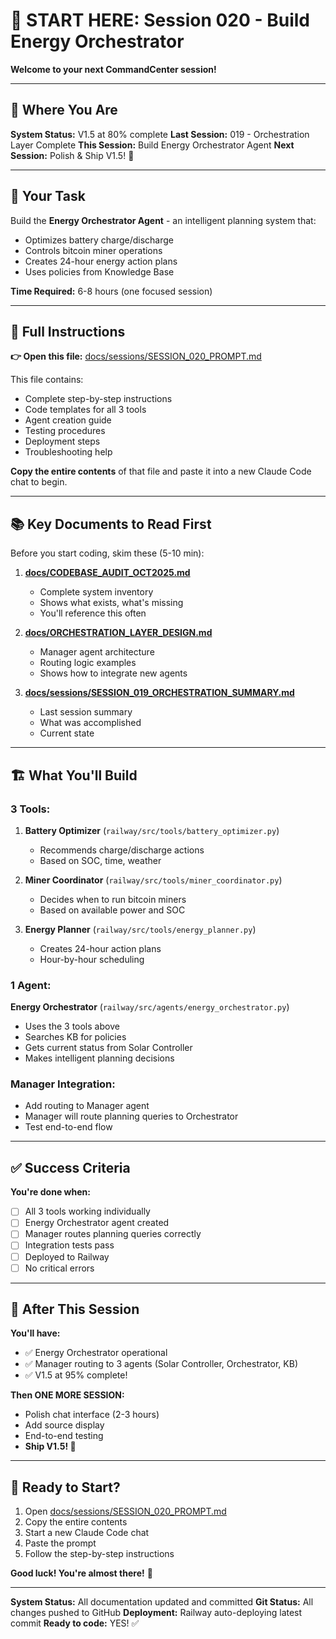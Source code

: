 # 🚀 START HERE: Session 020 - Build Energy Orchestrator

**Welcome to your next CommandCenter session!**

---

## 📍 Where You Are

**System Status:** V1.5 at 80% complete
**Last Session:** 019 - Orchestration Layer Complete
**This Session:** Build Energy Orchestrator Agent
**Next Session:** Polish & Ship V1.5! 🎉

---

## 🎯 Your Task

Build the **Energy Orchestrator Agent** - an intelligent planning system that:
- Optimizes battery charge/discharge
- Controls bitcoin miner operations
- Creates 24-hour energy action plans
- Uses policies from Knowledge Base

**Time Required:** 6-8 hours (one focused session)

---

## 📖 Full Instructions

**👉 Open this file:** [docs/sessions/SESSION_020_PROMPT.md](docs/sessions/SESSION_020_PROMPT.md)

This file contains:
- Complete step-by-step instructions
- Code templates for all 3 tools
- Agent creation guide
- Testing procedures
- Deployment steps
- Troubleshooting help

**Copy the entire contents** of that file and paste it into a new Claude Code chat to begin.

---

## 📚 Key Documents to Read First

Before you start coding, skim these (5-10 min):

1. **[docs/CODEBASE_AUDIT_OCT2025.md](docs/CODEBASE_AUDIT_OCT2025.md)**
   - Complete system inventory
   - Shows what exists, what's missing
   - You'll reference this often

2. **[docs/ORCHESTRATION_LAYER_DESIGN.md](docs/ORCHESTRATION_LAYER_DESIGN.md)**
   - Manager agent architecture
   - Routing logic examples
   - Shows how to integrate new agents

3. **[docs/sessions/SESSION_019_ORCHESTRATION_SUMMARY.md](docs/sessions/SESSION_019_ORCHESTRATION_SUMMARY.md)**
   - Last session summary
   - What was accomplished
   - Current state

---

## 🏗️ What You'll Build

### 3 Tools:
1. **Battery Optimizer** (`railway/src/tools/battery_optimizer.py`)
   - Recommends charge/discharge actions
   - Based on SOC, time, weather

2. **Miner Coordinator** (`railway/src/tools/miner_coordinator.py`)
   - Decides when to run bitcoin miners
   - Based on available power and SOC

3. **Energy Planner** (`railway/src/tools/energy_planner.py`)
   - Creates 24-hour action plans
   - Hour-by-hour scheduling

### 1 Agent:
**Energy Orchestrator** (`railway/src/agents/energy_orchestrator.py`)
- Uses the 3 tools above
- Searches KB for policies
- Gets current status from Solar Controller
- Makes intelligent planning decisions

### Manager Integration:
- Add routing to Manager agent
- Manager will route planning queries to Orchestrator
- Test end-to-end flow

---

## ✅ Success Criteria

**You're done when:**
- [ ] All 3 tools working individually
- [ ] Energy Orchestrator agent created
- [ ] Manager routes planning queries correctly
- [ ] Integration tests pass
- [ ] Deployed to Railway
- [ ] No critical errors

---

## 🎉 After This Session

**You'll have:**
- ✅ Energy Orchestrator operational
- ✅ Manager routing to 3 agents (Solar Controller, Orchestrator, KB)
- ✅ V1.5 at 95% complete!

**Then ONE MORE SESSION:**
- Polish chat interface (2-3 hours)
- Add source display
- End-to-end testing
- **Ship V1.5! 🚀**

---

## 🚀 Ready to Start?

1. Open [docs/sessions/SESSION_020_PROMPT.md](docs/sessions/SESSION_020_PROMPT.md)
2. Copy the entire contents
3. Start a new Claude Code chat
4. Paste the prompt
5. Follow the step-by-step instructions

**Good luck! You're almost there!** 💪

---

**System Status:** All documentation updated and committed
**Git Status:** All changes pushed to GitHub
**Deployment:** Railway auto-deploying latest commit
**Ready to code:** YES! ✅
